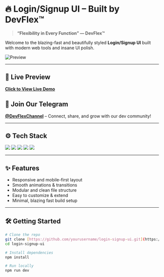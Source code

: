 # 🔥 Login/Signup UI – Built by DevFlex™

> **“Flexibility in Every Function” — DevFlex™**

Welcome to the blazing-fast and beautifully styled **Login/Signup UI** built with modern web tools and insane UI polish.

![Preview](your-live-preview-image-url.png)

---

## 🚀 Live Preview  
[**Click to View Live Demo**](https://your-live-demo-link.com)

## 📢 Join Our Telegram  
[**@DevFlexChannel**](https://t.me/DevFlexChannel) – Connect, share, and grow with our dev community!

---

## ⚙️ Tech Stack

<p align="left">
  <img src="https://img.shields.io/badge/Vite-646CFF?style=for-the-badge&logo=vite&logoColor=white" />
  <img src="https://img.shields.io/badge/TypeScript-3178C6?style=for-the-badge&logo=typescript&logoColor=white" />
  <img src="https://img.shields.io/badge/React-20232A?style=for-the-badge&logo=react&logoColor=61DAFB" />
  <img src="https://img.shields.io/badge/shadcn/ui-000000?style=for-the-badge&logo=vercel&logoColor=white" />
  <img src="https://img.shields.io/badge/TailwindCSS-38B2AC?style=for-the-badge&logo=tailwind-css&logoColor=white" />
</p>

---

## ✨ Features

- Responsive and mobile-first layout
- Smooth animations & transitions
- Modular and clean file structure
- Easy to customize & extend
- Minimal, blazing fast build setup

---

## 🛠️ Getting Started

```bash
# Clone the repo
git clone [https://github.com/yourusername/login-signup-ui.git](https://github.com/FlexDevelopers/Login-Signup-UI.git)
cd login-signup-ui

# Install dependencies
npm install

# Run locally
npm run dev
